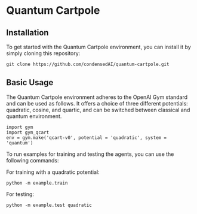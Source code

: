 Quantum Cartpole
=========

Installation
------------

To get started with the Quantum Cartpole environment, you can install it by simply cloning this repository:

```
git clone https://github.com/condensedAI/quantum-cartpole.git
```
Basic Usage
------------

The Quantum Cartpole environment adheres to the OpenAI Gym standard and can be used as follows. It offers a choice of three different potentials: quadratic, cosine, and quartic, and can be switched between classical and quantum environment.

```
import gym
import gym_qcart
env = gym.make('qcart-v0', potential = 'quadratic', system = 'quantum')
```
To run examples for training and testing the agents, you can use the following commands:

For training with a quadratic potential:
```
python -m example.train
```

For testing:
```
python -m example.test quadratic
```
